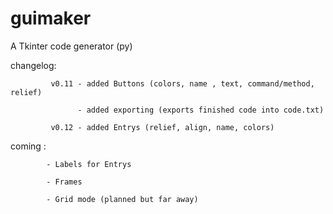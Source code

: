# guimaker
A Tkinter code generator (py)

changelog:

             v0.11 - added Buttons (colors, name , text, command/method, relief)

                   - added exporting (exports finished code into code.txt)

             v0.12 - added Entrys (relief, align, name, colors)

coming :

            - Labels for Entrys
            
            - Frames
            
            - Grid mode (planned but far away)
